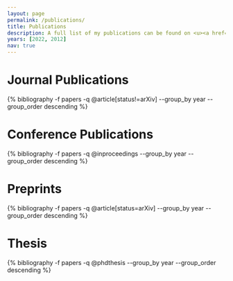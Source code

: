 ```yaml
---
layout: page
permalink: /publications/
title: Publications
description: A full list of my publications can be found on <u><a href="https://scholar.google.com/citations?user=CbH_SlcAAAAJ&hl=en" target="\_blank">Google Scholar</a></u> and <u><a href="https://dblp.org/pid/148/1926.html" target="\_blank">dblp</a></u>. <br> Authors with an underscore "_" are students/scholars mentored by me.
years: [2022, 2012]
nav: true
---
```


<div class="publications">

<h1 class="bibliography">Journal Publications</h1>

{% bibliography -f papers -q @article[status!=arXiv] --group_by year --group_order descending %}

<h1 class="bibliography">Conference Publications</h1>

{% bibliography -f papers -q @inproceedings --group_by year --group_order descending %}

<h1 class="bibliography">Preprints</h1>

{% bibliography -f papers -q @article[status=arXiv] --group_by year --group_order descending %}

<h1 class="bibliography">Thesis</h1>

{% bibliography -f papers -q @phdthesis --group_by year --group_order descending %}



</div>
